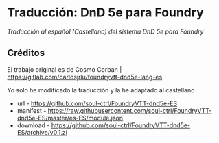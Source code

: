 # Traducción: DnD 5e para Foundry
_Traducción al español (Castellano) del sistema DnD 5e para Foundry_

## Créditos
El trabajo original es de Cosmo Corban | https://gitlab.com/carlosjrlu/foundryvtt-dnd5e-lang-es

Yo solo he modificado la traducción y la he adaptado al castellano

* url - https://github.com/soul-ctrl/FoundryVTT-dnd5e-ES
* manifest - https://raw.githubusercontent.com/soul-ctrl/FoundryVTT-dnd5e-ES/master/es-ES/module.json
* download - https://github.com/soul-ctrl/FoundryVTT-dnd5e-ES/archive/v0.1.zi
